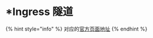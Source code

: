 # \*Ingress 隧道

{% hint style="info" %}
对应的[官方页面地址](https://contributing.bitwarden.com/getting-started/server/tunnel)
{% endhint %}
